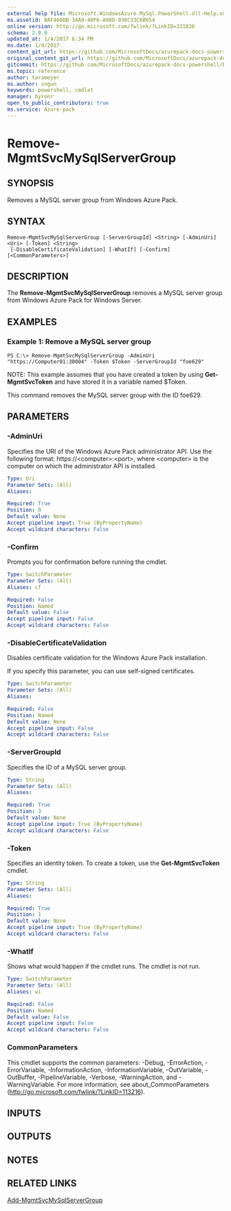 ```yaml
---
external help file: Microsoft.WindowsAzure.MySql.PowerShell.dll-Help.xml
ms.assetid: BAF466DB-34A9-40F6-A98D-936C33C6B654
online version: http://go.microsoft.com/fwlink/?LinkID=321826
schema: 2.0.0
updated_at: 1/4/2017 6:34 PM
ms.date: 1/4/2017
content_git_url: https://github.com/MicrosoftDocs/azurepack-docs-powershell/blob/master/AzurePack-cmdlets/MySQL/v1.0/Remove-MgmtSvcMySqlServerGroup.md
original_content_git_url: https://github.com/MicrosoftDocs/azurepack-docs-powershell/blob/master/AzurePack-cmdlets/MySQL/v1.0/Remove-MgmtSvcMySqlServerGroup.md
gitcommit: https://github.com/MicrosoftDocs/azurepack-docs-powershell/blob/9ea7de3be93c45294ed2319f140bd6d622b027db/AzurePack-cmdlets/MySQL/v1.0/Remove-MgmtSvcMySqlServerGroup.md
ms.topic: reference
author: tarameyer
ms.author: sngun
keywords: powershell, cmdlet
manager: byronr
open_to_public_contributors: true
ms.service: Azure-pack
---
```


# Remove-MgmtSvcMySqlServerGroup

## SYNOPSIS
Removes a MySQL server group from Windows Azure Pack.

## SYNTAX

```
Remove-MgmtSvcMySqlServerGroup [-ServerGroupId] <String> [-AdminUri] <Uri> [-Token] <String>
 [-DisableCertificateValidation] [-WhatIf] [-Confirm] [<CommonParameters>]
```

## DESCRIPTION
The **Remove-MgmtSvcMySqlServerGroup** removes a MySQL server group from Windows Azure Pack for Windows Server.

## EXAMPLES

### Example 1: Remove a MySQL server group
```
PS C:\> Remove-MgmtSvcMySqlServerGroup -AdminUri "https://Computer01:30004" -Token $Token -ServerGroupId "foe629"
```

NOTE: This example assumes that you have created a token by using **Get-MgmtSvcToken** and have stored it in a variable named $Token.

This command removes the MySQL server group with the ID foe629.

## PARAMETERS

### -AdminUri
Specifies the URI of the Windows Azure Pack administrator API.
Use the following format: https://\<computer\>:\<port\>, where \<computer\> is the computer on which the administrator API is installed.

```yaml
Type: Uri
Parameter Sets: (All)
Aliases: 

Required: True
Position: 0
Default value: None
Accept pipeline input: True (ByPropertyName)
Accept wildcard characters: False
```

### -Confirm
Prompts you for confirmation before running the cmdlet.

```yaml
Type: SwitchParameter
Parameter Sets: (All)
Aliases: cf

Required: False
Position: Named
Default value: False
Accept pipeline input: False
Accept wildcard characters: False
```

### -DisableCertificateValidation
Disables certificate validation for the Windows Azure Pack installation.

If you specify this parameter, you can use self-signed certificates.

```yaml
Type: SwitchParameter
Parameter Sets: (All)
Aliases: 

Required: False
Position: Named
Default value: None
Accept pipeline input: False
Accept wildcard characters: False
```

### -ServerGroupId
Specifies the ID of a MySQL server group.

```yaml
Type: String
Parameter Sets: (All)
Aliases: 

Required: True
Position: 3
Default value: None
Accept pipeline input: True (ByPropertyName)
Accept wildcard characters: False
```

### -Token
Specifies an identity token.
To create a token, use the **Get-MgmtSvcToken** cmdlet.

```yaml
Type: String
Parameter Sets: (All)
Aliases: 

Required: True
Position: 1
Default value: None
Accept pipeline input: True (ByPropertyName)
Accept wildcard characters: False
```

### -WhatIf
Shows what would happen if the cmdlet runs.
The cmdlet is not run.

```yaml
Type: SwitchParameter
Parameter Sets: (All)
Aliases: wi

Required: False
Position: Named
Default value: False
Accept pipeline input: False
Accept wildcard characters: False
```

### CommonParameters
This cmdlet supports the common parameters: -Debug, -ErrorAction, -ErrorVariable, -InformationAction, -InformationVariable, -OutVariable, -OutBuffer, -PipelineVariable, -Verbose, -WarningAction, and -WarningVariable. For more information, see about_CommonParameters (http://go.microsoft.com/fwlink/?LinkID=113216).

## INPUTS

## OUTPUTS

## NOTES

## RELATED LINKS

[Add-MgmtSvcMySqlServerGroup](xref:MySQL/v1.0/Add-MgmtSvcMySqlServerGroup.md)


